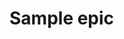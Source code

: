 <!---metadata 
    {
        "type": "epic",
        "title": "Some cool title", 
        "take": "Just started it", 
        "status": "new", 
        "progress":10, 
        "tags":["tag1", "tag2"]
    } 
/metadata--->
# Sample epic 